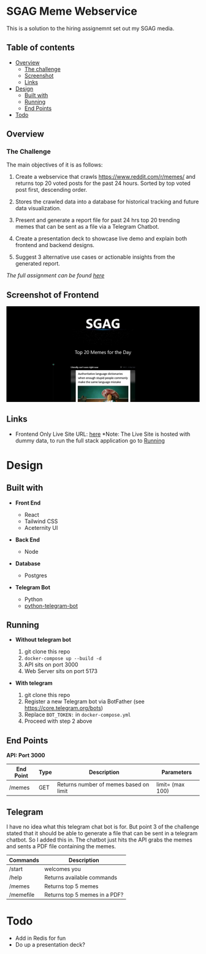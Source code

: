 # SGAG Meme Webservice

This is a solution to the hiring assignemnt set out my SGAG media. 

## Table of contents

- [Overview](#overview)
  - [The challenge](#the-challenge)
  - [Screenshot](#screenshot-of-frontend)
  - [Links](#links)
- [Design](#design)
  - [Built with](#built-with)
  - [Running](#running)
  - [End Points](#end-points)
- [Todo](#todo)


## Overview

### The Challenge
The main objectives of it is as follows: 

1. Create a webservice that crawls https://www.reddit.com/r/memes/ and returns top 20 voted posts for the past 24 hours. Sorted by top voted post first, descending order.

2. Stores the crawled data into a database for historical tracking and future data visualization.

3. Present and generate a report file for past 24 hrs top 20 trending memes that can be sent as a file via a Telegram Chatbot.

4. Create a presentation deck to showcase live demo and explain both frontend and backend designs.

5. Suggest 3 alternative use cases or actionable insights from the generated report.

*The full assignment can be found [here](./assignment.txt)*

## Screenshot of Frontend

![](./web/screenshot/Screenshot.png)

## Links

- Frontend Only Live Site URL: [here](https://keyule.github.io/SGAG-meme-webservice/)
*Note: The Live Site is hosted with dummy data, to run the full stack application go to [Running](#Running)

# Design

## Built with

- **Front End**
    - React
    - Tailwind CSS
    - Aceternity UI

- **Back End**
    - Node

- **Database**
    - Postgres

- **Telegram Bot**
    - Python
    - [python-telegram-bot](https://python-telegram-bot.org/) 

## Running

- **Without telegram bot**
    1. git clone this repo 
    2. `docker-compose up --build -d`
    3. API sits on port 3000
    4. Web Server sits on port 5173

- **With telegram**
    1. git clone this repo
    2. Register a new Telegram bot via BotFather (see https://core.telegram.org/bots)  
    3. Replace `BOT_TOKEN:` in `docker-compose.yml`
    4. Proceed with step 2 above

## End Points

**API: Port 3000**  

| End Point | Type | Description | Parameters | 
| ----------- |-------------| ----------- | --------------|
| /memes | GET | Returns number of memes based on limit | limit= (max 100) |

## Telegram 
I have no idea what this telegram chat bot is for. But point 3 of the challenge stated that it should be able to generate a file that can be sent in a telegram chatbot. So I added this in. The chatbot just hits the API grabs the memes and sents a PDF file containing the memes. 

| Commands | Description |
| ----------- |-------------| 
| /start | welcomes you |
| /help | Returns available commands |
| /memes | Returns top 5 memes |
| /memefile | Returns top 5 memes in a PDF? |


# Todo

- Add in Redis for fun
- Do up a presentation deck? 